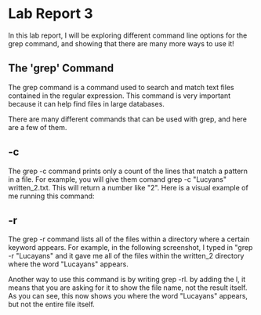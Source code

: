 # Lab Report 3  

In this lab report, I will be exploring different command line options for the grep command, and showing that there are many more ways to use it!  
  
## The 'grep' Command   

The grep command is a command used to search and match text files contained in the regular expression. This command is very important because it can help find files in large databases. 
  
 There are many different commands that can be used with grep, and here are a few of them. 
   
## -c
  
The grep -c command prints only a count of the lines that match a pattern in a file. For example, you will give them comand grep -c "Lucyans" written_2.txt. This will return a number like "2". Here is a visual example of me running this command:   
    
## -r  

The grep -r command lists all of the files within a directory where a certain keyword appears. For example, in the following screenshot, I typed in "grep -r "Lucayans" and it gave me all of the files within the written_2 directory where the word "Lucayans" appears.   

Another way to use this command is by writing grep -rl. by adding the l, it means that you are asking for it to show the file name, not the result itself. As you can see, this now shows you where the word "Lucayans" appears, but not the entire file itself. 
